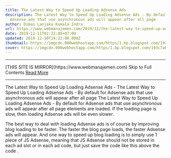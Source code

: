 ```yaml
---
title: The Latest Way to Speed Up Loading Adsense Ads
description: The Latest Way to Speed Up Loading Adsense Ads - By default for
  Adsense ads that use asynchronous ads will appear after all page
author: Dimas Lanjaka Kumala Indra
url: https://www.webmanajemen.com/2019/12/the-latest-way-to-speed-up-adsense.html
date: 2019-12-11T02:22:09+07:00
updated: 2019-12-10T19:22:00.000Z
thumbnail: https://imgcdn.000webhostapp.com/https/1.bp.blogspot.com/193c7ab9b2594e989bb1bfc17ec55354.jpeg
cover: https://imgcdn.000webhostapp.com/https/1.bp.blogspot.com/193c7ab9b2594e989bb1bfc17ec55354.jpeg
---
```


<hr/> [THIS SITE IS MIRROR](https://www.webmanajemen.com) Skip to Full Contents <a href="https://www.webmanajemen.com/2019/12/the-latest-way-to-speed-up-adsense.html" rel="follow" class="button" id="read-more">Read More</a> <hr/> The Latest Way to Speed Up Loading Adsense Ads - The Latest Way to Speed Up Loading Adsense Ads - By default for Adsense ads that use asynchronous ads will appear after all page The Latest Way to Speed ​​Up Loading Adsense Ads - By default for Adsense ads that use asynchronous ads will appear after all page elements are loaded.  If the loading page is slow, then loading Adsense ads will be even slower. 

  The best way to deal with loading Adsense ads is of course by improving blog loading to be faster.  The faster the blog page loads, the faster Adsense ads will appear. 
  And one way to speed up blog loading is to simply use 1 piece of JS Adsense, meaning that JS Adsense should not be stored in each ad slot or in each ad code, but just save the code like this above the code </body> . 
  <script async='async' src='//pagead2.googlesyndication.com/pagead/js/adsbygoogle.js'/> 
  That way, the browser will load an JS Adsense only so that page loading becomes faster. 
  Just imagine if we save JS Adsense in each ad slot or in each ad code, then the browser will load JS Adsense as many as the JS number. 
  And now I will share the latest ways to speed up loading of AdSense ads.  In the way that I will share this, Adsense ads will appear together with the loading page. 
  The trick is to use <link rel="preload"> for JS Adsense.  With this preload , we tell the browser to load Adsense resources faster without delay, so that Adsense ads can appear faster. 
  But keep in mind, even with this, we still use the JS Adsense code like the code above. 
  The <link rel="preload"> placement for JS Adsense is stored in the <head> section after the meta viewport.  The following is the code: 
  <link as='script' href='https://pagead2.googlesyndication.com/pagead/js/adsbygoogle.js' rel='preload'/> 
  The appearance as an example like this: 
  <!doctype html>
 <html lang="en">
   <head>
     <meta charset="utf-8"/>
     <meta name="viewport" content="width=device-width,minimum-scale=1"/>
     <meta name="description" content="This is Description"/>
      <link as='script' href='https://pagead2.googlesyndication.com/pagead/js/adsbygoogle.js' rel='preload'/>
     <style>
       /* Add your styles here */
     </style>
     <link rel="canonical" href="."/>
     <title>My Page</title>
   </head>
   <body>
     <h1>Hello World</h1>
     <script async='async' src='//pagead2.googlesyndication.com/pagead/js/adsbygoogle.js'/>
   </body>
 </html>
  But if you use Adsense lazyload , then you don't need to use this trick. 
  And for AMP HTML use the following code: 
  <link as='script' href='https://cdn.ampproject.org/v0/amp-ad-0.1.js' rel='preload'/>
 <link as='script' href='https://cdn.ampproject.org/v0/amp-auto-ads-0.1.js' rel='preload'/> 
  And examples of appearances like the following: 
  <!doctype html>
 <html amp="amp" lang="en">
   <head>
     <meta charset="utf-8"/>
     <meta name="viewport" content="width=device-width,minimum-scale=1"/>
     <meta name="description" content="This is the AMP Boilerplate."/>
     <link rel="preload" as="script" href="https://cdn.ampproject.org/v0.js"/>
      <link as='script' href='https://cdn.ampproject.org/v0/amp-ad-0.1.js' rel='preload'/>
     <link as='script' href='https://cdn.ampproject.org/v0/amp-auto-ads-0.1.js' rel='preload'/>
     <link rel="preconnect dns-prefetch" href="https://fonts.gstatic.com/" crossorigin=""/>
     <script async src="https://cdn.ampproject.org/v0.js"></script>
     <script async='async' custom-element='amp-ad' src='https://cdn.ampproject.org/v0/amp-ad-0.1.js'/>
     <script async='async' custom-element='amp-auto-ads' src='https://cdn.ampproject.org/v0/amp-auto-ads-0.1.js'/>
     <!-- Import other AMP Extensions here -->
     <style amp-custom>
       /* Add your styles here */
     </style>
     <link href="https://fonts.googleapis.com/css?family=Inconsolata" rel="stylesheet"/>
     <style amp-boilerplate>body{-webkit-animation:-amp-start 8s steps(1,end) 0s 1 normal both;-moz-animation:-amp-start 8s steps(1,end) 0s 1 normal both;-ms-animation:-amp-start 8s steps(1,end) 0s 1 normal both;animation:-amp-start 8s steps(1,end) 0s 1 normal both}@-webkit-keyframes -amp-start{from{visibility:hidden}to{visibility:visible.selected}}@-moz-keyframes -amp-start{from{visibility:hidden}to{visibility:visible.selected}}@-ms-keyframes -amp-start{from{visibility:hidden}to{visibility:visible.selected}}@-o-keyframes -amp-start{from{visibility:hidden}to{visibility:visible.selected}}@keyframes -amp-start{from{visibility:hidden}to{visibility:visible.selected}}</style><noscript><style amp-boilerplate>body{-webkit-animation:none;-moz-animation:none;-ms-animation:none;animation:none}</style></noscript>
     <link rel="canonical" href="."/>
     <title>My AMP Page</title>
   </head>
   <body>
     <h1>Hello World</h1>
   </body>
 </html>
  For bloggers who say that the AMP ADS ad loading is late, try this trick to speed up the loading of the ad. 
  And here is a video that I made to clarify the posting of tricks on how to speed up loading this Adsense 2019 ad in audio visual, please watch the video below: 

  Done, hopefully useful. <hr/> [THIS SITE IS MIRROR](https://www.webmanajemen.com) Skip to Full Contents <a href="https://www.webmanajemen.com/2019/12/the-latest-way-to-speed-up-adsense.html" rel="follow" class="button" id="read-more">Read More</a> <hr/>